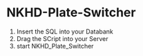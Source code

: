 # NKHD-Plate-Switcher

1. Insert the SQL into your Databank
2. Drag the SCript into your Server
3. start NKHD_Plate_Switcher
